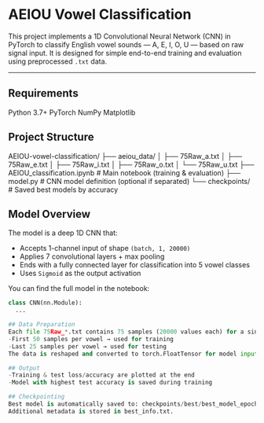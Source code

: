 # AEIOU Vowel Classification

This project implements a 1D Convolutional Neural Network (CNN) in PyTorch to classify English vowel sounds — A, E, I, O, U — based on raw signal input. It is designed for simple end-to-end training and evaluation using preprocessed `.txt` data.

---

## Requirements
Python 3.7+
PyTorch
NumPy
Matplotlib

## Project Structure
AEIOU-vowel-classification/
├── aeiou_data/
│ ├── 75Raw_a.txt
│ ├── 75Raw_e.txt
│ ├── 75Raw_i.txt
│ ├── 75Raw_o.txt
│ └── 75Raw_u.txt
├── AEIOU_classification.ipynb # Main notebook (training & evaluation)
├── model.py # CNN model definition (optional if separated)
└── checkpoints/ # Saved best models by accuracy

## Model Overview
The model is a deep 1D CNN that:
- Accepts 1-channel input of shape `(batch, 1, 20000)`
- Applies 7 convolutional layers + max pooling
- Ends with a fully connected layer for classification into 5 vowel classes
- Uses `Sigmoid` as the output activation

You can find the full model in the notebook:
```python
class CNN(nn.Module):
  ...

## Data Preparation
Each file 75Raw_*.txt contains 75 samples (20000 values each) for a single vowel.
-First 50 samples per vowel → used for training
-Last 25 samples per vowel → used for testing
The data is reshaped and converted to torch.FloatTensor for model input.

## Output
-Training & test loss/accuracy are plotted at the end
-Model with highest test accuracy is saved during training

## Checkpointing
Best model is automatically saved to: checkpoints/best/best_model_epochXX_accYY.YY.pt
Additional metadata is stored in best_info.txt.
